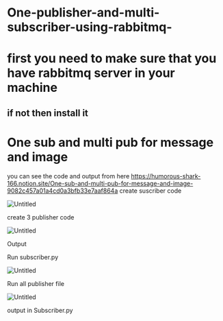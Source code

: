 # One-publisher-and-multi-subscriber-using-rabbitmq-
# first you need to make sure that you have rabbitmq server in your machine 
## if not then install it 
# One sub and multi pub for message and image

you can see the code and output from here
https://humorous-shark-166.notion.site/One-sub-and-multi-pub-for-message-and-image-9082c457a01a4cd0a3bfb33e7aaf864a
create suscriber code 

![Untitled](https://s3-us-west-2.amazonaws.com/secure.notion-static.com/3a22d305-f38f-4458-ad90-c80b8f767472/Untitled.png)

create 3 publisher code 

![Untitled](https://s3-us-west-2.amazonaws.com/secure.notion-static.com/940eeb41-c00f-40bb-b9ca-a3b5a7bec25a/Untitled.png)

Output 

Run subscriber.py

![Untitled](https://s3-us-west-2.amazonaws.com/secure.notion-static.com/ab4d48a2-c352-4978-806a-dabf98cb4f3f/Untitled.png)

Run all publisher file

![Untitled](https://s3-us-west-2.amazonaws.com/secure.notion-static.com/5508ebf5-1306-4109-b602-08ce0f357900/Untitled.png)

output in Subscriber.py
